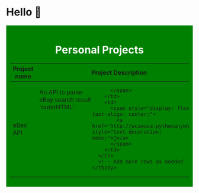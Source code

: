 # Hello 👋

<div style="background-color: green; padding: 10px; color: #fff; text-align: center;">
  <h1>Personal Projects</h1>
  <table>
    <thead>
      <tr>
        <th>Project name</th>
        <th style="width: 100px;">Project Description</th>
        <th>Project link</th>
      </tr>
    </thead>
    <tbody>
      <tr>
        <td>
          <span style="display: flex;">
            eBex API
          </span>
        </td>
        <td>
          <span style="display: flex;">
            <p>An API to parse eBay search result `outerHTML`</p>
           
          </span>
        </td>
        <td>
          <span style="display: flex; text-align: center;">
            <a href='http://wcawasa.pythonanywhere.com/' style="text-decoration: none;">🔗</a>
          </span>
        </td>
      </tr>
      <!-- Add more rows as needed -->
    </tbody>
  </table>
</div>
